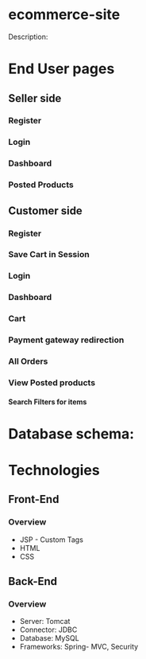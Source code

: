 # ecommerce-site
Description:  

# End User pages
## Seller side

### Register
### Login
### Dashboard
### Posted Products


## Customer side 

### Register
### Save Cart in Session 
### Login
### Dashboard
### Cart
### Payment gateway redirection
### All Orders
### View Posted products
#### Search Filters for items

# Database schema:


# Technologies
## Front-End
### Overview
- JSP - Custom Tags  
- HTML  
- CSS

## Back-End
### Overview
- Server: Tomcat
- Connector: JDBC
- Database: MySQL
- Frameworks: Spring- MVC, Security
